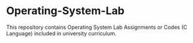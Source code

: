 # Operating-System-Lab

This repository contains Operating System Lab Assignments or Codes (C Language) included in university curriculum.
